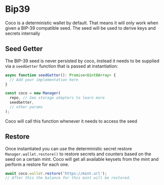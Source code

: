 # Bip39

Coco is a deterministic wallet by default. That means it will only work when given a BIP-39 compatible seed. The seed will be used to derive keys and secrets internally

## Seed Getter

The BIP-39 seed is never persisted by coco, instead it needs to be supplied via a `seedGetter` function that is passed at instantiation:

```ts
async function seedGetter(): Promise<Uint8Array> {
  // Add your implementation here
}

const coco = new Manager(
  repo, // See storage adapters to learn more
  seedGetter,
  // other params
);
```

Coco will call this function whenever it needs to access the seed

## Restore

Once instantiated you can use the deterministic secret restore `Manager.wallet.restore()` to restore secrets and counters based on the seed on a certain mint. Coco will get all available keysets from the mint and perform a restore for each one.

```ts
await coco.wallet.restore('https://mint.url');
// After this the balance for this mint will be restored.
```
